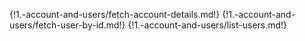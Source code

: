 {!1.-account-and-users/fetch-account-details.md!}
{!1.-account-and-users/fetch-user-by-id.md!}
{!1.-account-and-users/list-users.md!}


